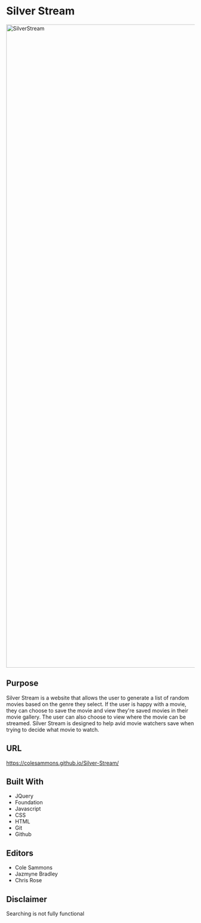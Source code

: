# Silver Stream


<img width="1717" alt="SilverStream" src="https://user-images.githubusercontent.com/82801290/122688050-c72cc400-d1ce-11eb-989e-b15fbf98fff6.png">



## Purpose
Silver Stream is a website that allows the user to generate a list of random movies based on the genre they select.  If the user is happy with a movie, they can choose to save the movie and view they're saved movies in their movie gallery.  The user can also choose to view where the movie can be streamed.  Silver Stream is designed to help avid movie watchers save when trying to decide what movie to watch.

## URL
https://colesammons.github.io/Silver-Stream/

## Built With
* JQuery
* Foundation
* Javascript
* CSS
* HTML
* Git
* Github

## Editors
* Cole Sammons
* Jazmyne Bradley
* Chris Rose

## Disclaimer
Searching is not fully functional
